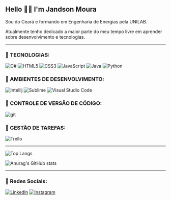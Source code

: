 ## Hello :raising_hand_man: I'm Jandson Moura
 
Sou do Ceará e formando em Engenharia de Energias pela UNILAB. 

Atualmente tenho dedicado a maior parte do meu tempo livre em aprender sobre desenvolvimento e tecnologias.
___________________________________

### :paperclip: TECNOLOGIAS: 
![C#](		https://img.shields.io/badge/C%23-239120?style=for-the-badge&logo=c-sharp&logoColor=white)
![HTML5](	https://img.shields.io/badge/HTML5-E34F26?style=for-the-badge&logo=html5&logoColor=white)
![CSS3](https://img.shields.io/badge/CSS3-1572B6?style=for-the-badge&logo=css3&logoColor=white)
![JavaScript](	https://img.shields.io/badge/JavaScript-F7DF1E?style=for-the-badge&logo=javascript&logoColor=black)
![Java](	https://img.shields.io/badge/Java-ED8B00?style=for-the-badge&logo=java&logoColor=white)
![Python](https://img.shields.io/badge/Python-3776AB?style=for-the-badge&logo=python&logoColor=white)

### :paperclip: AMBIENTES DE DESENVOLVIMENTO: 
![Intellij](https://img.shields.io/badge/IntelliJ_IDEA-000000.svg?style=for-the-badge&logo=intellij-idea&logoColor=white)
![Sublime](https://img.shields.io/badge/sublime_text-%23575757.svg?&style=for-the-badge&logo=sublime-text&logoColor=important)
![Visual Studio Code](https://img.shields.io/badge/Visual%20Studio%20Code-0078d7.svg?style=for-the-badge&logo=visual-studio-code&logoColor=white)

### :paperclip: CONTROLE DE VERSÃO DE CÓDIGO: 
![git](https://img.shields.io/badge/GIT-E44C30?style=for-the-badge&logo=git&logoColor=white)

### :paperclip: GESTÃO DE TAREFAS: 
![Trello](https://img.shields.io/badge/Trello-0052CC?style=for-the-badge&logo=trello&logoColor=white)
___________________________________
![Top Langs](https://github-readme-stats.vercel.app/api/top-langs/?username=Jandson1&theme=blue-green)

![Anurag's GitHub stats](	https://github-readme-stats.vercel.app/api?username=Jandson1&theme=blue-green)
___________________________________
### :paperclip: Redes Sociais:
[![Linkedln](	https://img.shields.io/badge/LinkedIn-0077B5?style=for-the-badge&logo=linkedin&logoColor=white)](https://www.linkedin.com/in/jandsonmoura/)
[![Instagram](https://img.shields.io/badge/Instagram-E4405F?style=for-the-badge&logo=instagram&logoColor=white)](https://www.instagram.com/jandsonmoura1/)
